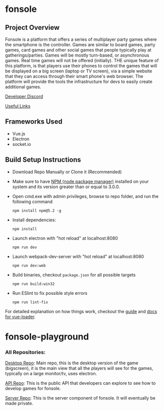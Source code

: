 # fonsole

## Project Overview
Fonsole is a platform that offers a series of multiplayer party games where the smartphone is the controller. Games are similar to board games, party games, card games and other social games that people typically play at gatherings/parties. Games will be mostly turn-based, or asynchronous games. Real time games will not be offered (initially). THE unique feature of this platform, is that players use their phones to control the games that will be displayed on a big screen (laptop or TV screen), via a simple website that they can access through their smart phone's web browser. The platform will provide the tools the infrastructure for devs to easily create additional games.

[Developer Discord](https://discord.gg/SmjaHGt)

[Useful Links](https://discord.gg/TZpJ4S8)

## Frameworks Used
* Vue.js
* Electron
* socket.io

## Build Setup Instructions
* Download Repo Manually or Clone it (Recommended)

* Make sure to have [NPM (node package manager)](https://www.npmjs.com/get-npm?utm_source=house&utm_medium=homepage&utm_campaign=free%20orgs&utm_term=Install%20npm) installed on your system and its version greater than or equal to 3.0.0.

* Open cmd.exe with admin privileges, browse to repo folder, and run the following command

	```npm install npm@5.2 -g```

* Install dependencies:

  ```npm install```

* Launch electron with "hot reload" at localhost:8080

	```npm run dev```

* Launch webpack-dev-server with "hot reload" at localhost:8080

  ```npm run dev:web```

* Build binaries, checkout ```package.json``` for all possible targets

  ```npm run build:win32```

* Run ESlint to fix possible style errors

  ```npm run lint-fix```

For detailed explanation on how things work, checkout the [guide](http://vuejs-templates.github.io/webpack/) and [docs for vue-loader](http://vuejs.github.io/vue-loader).
# fonsole-playground

### All Repositories:
[Desktop Repo](https://github.com/darklordabc/fonsole-desktop): Main repo, this is the desktop version of the game (bigscreen), it is the main view that all the players will see for the games, typically on a large monitor/tv, uses electron.

[API Repo](https://github.com/darklordabc/fonsole-api): This is the public API that developers can explore to see how to develop games for fonsole.

[Server Repo](https://github.com/darklordabc/fonsole-server): This is the server component of fonsole. It will eventually be made private.
